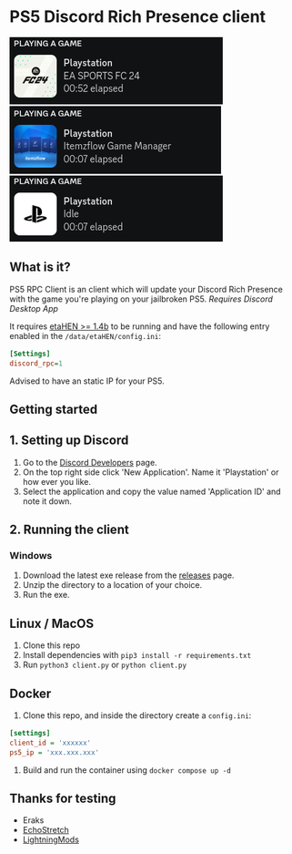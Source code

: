 # PS5 Discord Rich Presence client

![Rich Presenc example game](assets/discord_example_game.png)
![Rich Presenc example homebrew](assets/discord_example_hb.png)
![Rich Presenc example idle](assets/discord_example_idle.png)

## What is it?
PS5 RPC Client is an client which will update your Discord Rich Presence with the game you're playing on your jailbroken PS5. *Requires Discord Desktop App*

It requires [etaHEN >= 1.4b](https://github.com/LightningMods/etaHEN) to be running and have the following entry enabled in the `/data/etaHEN/config.ini`:
```ini
[Settings]
discord_rpc=1
```
Advised to have an static IP for your PS5.

## Getting started
## 1. Setting up Discord
1. Go to the [Discord Developers](https://discord.com/developers) page.
1. On the top right side click 'New Application'. Name it 'Playstation' or how ever you like.
1. Select the application and copy the value named 'Application ID' and note it down.

## 2. Running the client

### Windows
1. Download the latest exe release from the [releases](https://github.com/jeroendev-one/ps5-rpc-client/releases) page.
1. Unzip the directory to a location of your choice.
1. Run the exe.

## Linux / MacOS
1. Clone this repo
1. Install dependencies with `pip3 install -r requirements.txt`
1. Run `python3 client.py` or `python client.py`

## Docker
1. Clone this repo, and inside the directory create a `config.ini`:
```ini
[settings]
client_id = 'xxxxxx'
ps5_ip = 'xxx.xxx.xxx'
```
1. Build and run the container using `docker compose up -d`

## Thanks for testing
- Eraks
- [EchoStretch](https://github.com/echostretch)
- [LightningMods](https://github.com/LightningMods)